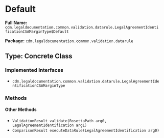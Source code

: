 # Default

**Full Name:** `cdm.legaldocumentation.common.validation.datarule.LegalAgreementIdentificationCSAMarginType$Default`

**Package:** `cdm.legaldocumentation.common.validation.datarule`

## Type: Concrete Class

### Implemented Interfaces

- `cdm.legaldocumentation.common.validation.datarule.LegalAgreementIdentificationCSAMarginType`

### Methods

#### Other Methods

- `ValidationResult validate(RosettaPath arg0, LegalAgreementIdentification arg1)`
- `ComparisonResult executeDataRule(LegalAgreementIdentification arg0)`

